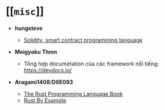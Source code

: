 # [[`misc`]]
- **hungsteve**
    - [Solidity, smart contract programming language](https://medium.com/@robbertvermeulen/learn-solidity-the-ethereum-smart-contract-programming-language-7f106fc26d6)

- **Meigyoku Thmn**
    - Tổng hợp documetation của các framework nổi tiếng: https://devdocs.io/

- **Aragami1408**/**D6E093**
    - [The Rust Programming Language Book](https://doc.rust-lang.org/book/)
    - [Rust By Example](https://doc.rust-lang.org/stable/rust-by-example/)
